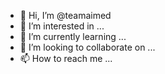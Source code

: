 - 👋 Hi, I’m @teamaimed
- 👀 I’m interested in ...
- 🌱 I’m currently learning ...
- 💞️ I’m looking to collaborate on ...
- 📫 How to reach me ...

<!---
teamaimed/teamaimed is a ✨ special ✨ repository because its `README.md` (this file) appears on your GitHub profile.
You can click the Preview link to take a look at your changes.
--->
